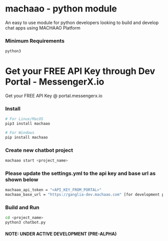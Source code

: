 # machaao - python module
An easy to use module for python developers looking to build and develop chat apps using MACHAAO Platform

### Minimum Requirements
```bash
python3 
```

# Get your FREE API Key through Dev Portal - MessengerX.io
Get your FREE API Key @ portal.messengerx.io

### Install
```bash
# For Linux/MacOS
pip3 install machaao

# For Windows
pip install machaao
```

### Create new chatbot project
```bash
machaao start <project_name>
```

### Please update the settings.yml to the api key and base url as shown below
```bash
machaao_api_token = "<API_KEY_FROM_PORTAL>"
machaao_base_url = "https://ganglia-dev.machaao.com" [for development purposes]
```

### Build and Run
```bash
cd <project_name>
python3 chatbot.py
```

#### NOTE: UNDER ACTIVE DEVELOPMENT (PRE-ALPHA)
